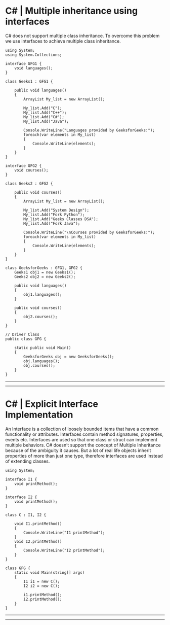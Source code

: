 # C# | Multiple inheritance using interfaces

C# does not support multiple class inheritance. To overcome this problem we use interfaces to achieve multiple class inheritance.

```
using System;
using System.Collections;

interface GFG1 {
    void languages();
}

class Geeks1 : GFG1 {

    public void languages()
    {
        ArrayList My_list = new ArrayList();

        My_list.Add("C");
        My_list.Add("C++");
        My_list.Add("C#");
        My_list.Add("Java");

        Console.WriteLine("Languages provided by GeeksforGeeks:");
        foreach(var elements in My_list)
        {
            Console.WriteLine(elements);
        }
    }
}

interface GFG2 {
    void courses();
}

class Geeks2 : GFG2 {

    public void courses()
    {
        ArrayList My_list = new ArrayList();

        My_list.Add("System Design");
        My_list.Add("Fork Python");
        My_list.Add("Geeks Classes DSA");
        My_list.Add("Fork Java");

        Console.WriteLine("\nCourses provided by GeeksforGeeks:");
        foreach(var elements in My_list)
        {
            Console.WriteLine(elements);
        }
    }
}

class GeeksforGeeks : GFG1, GFG2 {
    Geeks1 obj1 = new Geeks1();
    Geeks2 obj2 = new Geeks2();

    public void languages()
    {
        obj1.languages();
    }

    public void courses()
    {
        obj2.courses();
    }
}

// Driver Class
public class GFG {

    static public void Main()
    {
        GeeksforGeeks obj = new GeeksforGeeks();
        obj.languages();
        obj.courses();
    }
}
```

---

---

# C# | Explicit Interface Implementation

An Interface is a collection of loosely bounded items that have a common functionality or attributes. Interfaces contain method signatures, properties, events etc. Interfaces are used so that one class or struct can implement multiple behaviors. C# doesn’t support the concept of Multiple Inheritance because of the ambiguity it causes. But a lot of real life objects inherit properties of more than just one type, therefore interfaces are used instead of extending classes.

```
using System;

interface I1 {
    void printMethod();
}

interface I2 {
    void printMethod();
}

class C : I1, I2 {

    void I1.printMethod()
    {
        Console.WriteLine("I1 printMethod");
    }
    void I2.printMethod()
    {
        Console.WriteLine("I2 printMethod");
    }
}

class GFG {
    static void Main(string[] args)
    {
        I1 i1 = new C();
        I2 i2 = new C();

        i1.printMethod();
        i2.printMethod();
    }
}
```

---

---
